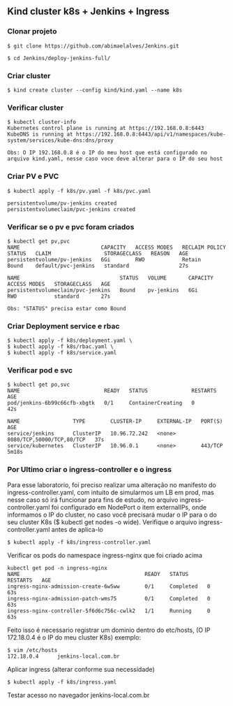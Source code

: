 ##  Kind cluster k8s + Jenkins + Ingress

### Clonar projeto 
```
$ git clone https://github.com/abimaelalves/Jenkins.git 

$ cd Jenkins/deploy-jenkins-full/
```

### Criar cluster
```
$ kind create cluster --config kind/kind.yaml --name k8s
```

### Verificar cluster
```
$ kubectl cluster-info
Kubernetes control plane is running at https://192.168.0.8:6443
KubeDNS is running at https://192.168.0.8:6443/api/v1/namespaces/kube-system/services/kube-dns:dns/proxy

Obs: O IP 192.168.0.8 é o IP do meu host que está configurado no arquivo kind.yaml, nesse caso voce deve alterar para o IP do seu host
```

### Criar PV e PVC
```
$ kubectl apply -f k8s/pv.yaml -f k8s/pvc.yaml

persistentvolume/pv-jenkins created
persistentvolumeclaim/pvc-jenkins created
```

### Verificar se o pv e pvc foram criados
```
$ kubectl get pv,pvc
NAME                          CAPACITY   ACCESS MODES   RECLAIM POLICY   STATUS   CLAIM                 STORAGECLASS   REASON   AGE
persistentvolume/pv-jenkins   6Gi        RWO            Retain           Bound    default/pvc-jenkins   standard                27s

NAME                                STATUS   VOLUME       CAPACITY   ACCESS MODES   STORAGECLASS   AGE
persistentvolumeclaim/pvc-jenkins   Bound    pv-jenkins   6Gi        RWO            standard       27s

Obs: "STATUS" precisa estar como Bound
```

### Criar Deployment service e rbac
```
$ kubectl apply -f k8s/deployment.yaml \
$ kubectl apply -f k8s/rbac.yaml \
$ kubectl apply -f k8s/service.yaml
```

### Verificar pod e svc
```
$ kubectl get po,svc
NAME                           READY   STATUS              RESTARTS   AGE
pod/jenkins-6b99c66cfb-xbgtk   0/1     ContainerCreating   0          42s

NAME                 TYPE        CLUSTER-IP     EXTERNAL-IP   PORT(S)                     AGE
service/jenkins      ClusterIP   10.96.72.242   <none>        8080/TCP,50000/TCP,80/TCP   37s
service/kubernetes   ClusterIP   10.96.0.1      <none>        443/TCP                     5m18s
```

### Por Ultimo criar o ingress-controller e o ingress

Para esse laboratorio, foi preciso realizar uma alteração no manifesto do ingress-controller.yaml, com intuito de simularmos um LB em prod, mas nesse caso só irá funcionar para fins de estudo, no arquivo ingress-controller.yaml foi configurado em NodePort o item externalIPs, onde informamos o IP do cluster, no caso você precisará mudar o IP para o do seu cluster K8s ($ kubectl get nodes -o wide). Verifique o arquivo ingress-controller.yaml antes de aplica-lo

```
$ kubectl apply -f k8s/ingress-controller.yaml 
```

Verificar os pods do namespace ingress-nginx que foi criado acima
```
kubectl get pod -n ingress-nginx
NAME                                        READY   STATUS      RESTARTS   AGE
ingress-nginx-admission-create-6w5ww        0/1     Completed   0          63s
ingress-nginx-admission-patch-wms75         0/1     Completed   0          63s
ingress-nginx-controller-5f6d6c756c-cwlk2   1/1     Running     0          63s
```

Feito isso é necessario registrar um dominio dentro do etc/hosts, (O IP 172.18.0.4 é o IP do meu cluster K8s) exemplo: 
```
$ vim /etc/hosts
172.18.0.4      jenkins-local.com.br
```

Aplicar ingress (alterar conforme sua necessidade)
```
$ kubectl apply -f k8s/ingress.yaml
```

Testar acesso no navegador
jenkins-local.com.br